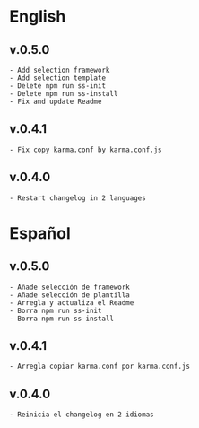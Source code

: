 # English
## v.0.5.0
    - Add selection framework
    - Add selection template
    - Delete npm run ss-init
    - Delete npm run ss-install
    - Fix and update Readme

## v.0.4.1
    - Fix copy karma.conf by karma.conf.js

## v.0.4.0
    - Restart changelog in 2 languages

# Español
## v.0.5.0
    - Añade selección de framework
    - Añade selección de plantilla
    - Arregla y actualiza el Readme
    - Borra npm run ss-init
    - Borra npm run ss-install

## v.0.4.1
    - Arregla copiar karma.conf por karma.conf.js

## v.0.4.0
    - Reinicia el changelog en 2 idiomas